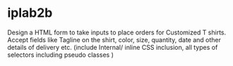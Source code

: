 # iplab2b

Design a HTML form to take inputs to place orders for  Customized T shirts. Accept fields like Tagline on the shirt, color, size, quantity, date and other details of delivery etc.  (include  Internal/ inline CSS inclusion,  all types of selectors including  pseudo classes )
